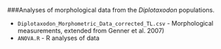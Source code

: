 
###Analyses of morphological data from the *Diplotaxodon* populations.

 - `Diplotaxodon_Morphometric_Data_corrected_TL.csv` - Morphological measurements, extended from Genner et al. 2007)
 - `ANOVA.R` - R analyses of data


